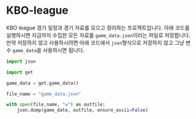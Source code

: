 # KBO-league

KBO league 경기 일정과 경기 자료를 모으고 정리하는 프로젝트입니다. 아래 코드를 실행하시면 지금까지 수집한 모든 자료를 `game_data.json`이라는 파일로 저장합니다. 만약 저장하지 않고 사용하시려면 아래 코드에서 `json`형식으로 저장하지 않고 그냥 변수 `game_data`을 사용하시면 됩니다.

```python
import json

import get

game_data = get.game_data()

file_name = "game_data.json"

with open(file_name, "w") as outfile:
    json.dump(game_date, outfile, ensure_ascii=False)
```
